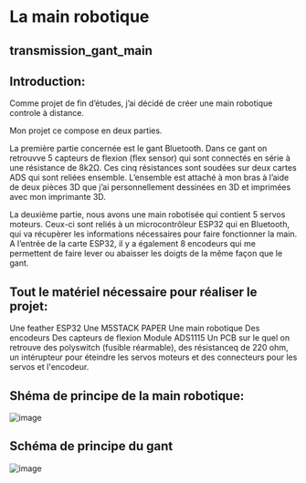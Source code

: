 # La main robotique

## transmission_gant_main

 ## Introduction:
 Comme projet de fin d’études, j’ai décidé de créer une main robotique controle à distance. 
 
Mon projet ce compose en deux parties. 

La première partie concernée est le gant Bluetooth. 
Dans ce gant on retrouvve 5 capteurs de flexion (flex sensor) qui sont connectés en série à une résistance de 8k2Ω. Ces cinq résistances sont soudées sur deux cartes ADS qui sont reliées ensemble. 
L’ensemble est attaché à mon bras à l’aide de deux pièces 3D que j’ai personnellement dessinées en 3D et imprimées avec mon imprimante 3D. 

La deuxième partie, nous avons une main robotisée qui contient 5 servos moteurs. 
Ceux-ci sont reliés à un microcontrôleur ESP32 qui en Bluetooth, qui va récupèrer les informations nécessaires pour faire fonctionner la main. 
A l’entrée de la carte ESP32, il y a également 8 encodeurs qui me permettent de faire lever ou abaisser les doigts de la même façon que le gant. 

## Tout le matériel nécessaire pour réaliser le projet:

Une feather ESP32
Une M5STACK PAPER
Une main robotique 
Des encodeurs 
Des capteurs de flexion 
Module ADS1115 
Un PCB sur le quel on retrouve des polyswitch (fusible réarmable), des résistanceq de 220 ohm, un intérupteur pour éteindre les servos moteurs et des connecteurs pour les servos et l'encodeur.

## Shéma de principe de la main robotique:

![image](https://github.com/Thomas2809/transmission/assets/166612110/11a5ead6-651d-49cb-8e9f-05609cc512b8)

## Schéma de principe du gant 

![image](https://github.com/Thomas2809/transmission/assets/166612110/f647931f-69c6-45b9-b9f0-9e758b727a71)
